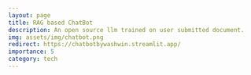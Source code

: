 ```yaml
---
layout: page
title: RAG based ChatBot
description: An open source llm trained on user submitted document.
img: assets/img/chatbot.png
redirect: https://chatbotbywashwin.streamlit.app/
importance: 5
category: tech
---
```

